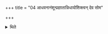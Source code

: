 +++
title = "04 आधवनानंशून्प्रज्ञातान्निधायोशिक्त्वन् देव सोम"

+++

<details><summary>थिते</summary>

आधवनानंशून्प्रज्ञातान्निधायोशिक्त्वं देव सोम गायत्रेण छन्दसेत्येतैः प्रतिमन्त्रमनुसवनमेकैकं महाभिषवेष्वपिसृजति ४
</details>
